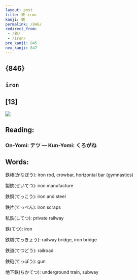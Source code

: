 ```yaml
---
layout: post
title: 鉄 iron
kanji: 鉄
permalink: /846/
redirect_from:
 - /鉄/
 - /iron/
pre_kanji: 845
nex_kanji: 847
---
```


## {846}

## `iron`

## [13]

<div class="stroke"><img src="E98984.png" /></div>

## Reading:

### On-Yomi: テツ &mdash; Kun-Yomi: くろがね

## Words:

鉄棒(かなぼう): iron rod, crowbar, horizontal bar (gymnastics)

製鉄(せいてつ): iron manufacture

鉄鋼(てっこう): iron and steel

鉄片(てっぺん): iron scraps

私鉄(してつ): private railway

鉄(てつ): iron

鉄橋(てっきょう): railway bridge, iron bridge

鉄道(てつどう): railroad

鉄砲(てっぽう): gun

地下鉄(ちかてつ): underground train, subway
